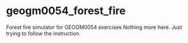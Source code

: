 # geogm0054_forest_fire
Forest fire simulator for GEOGM0054 exercises
Nothing more here. 
Just trying to follow the instruction. 
